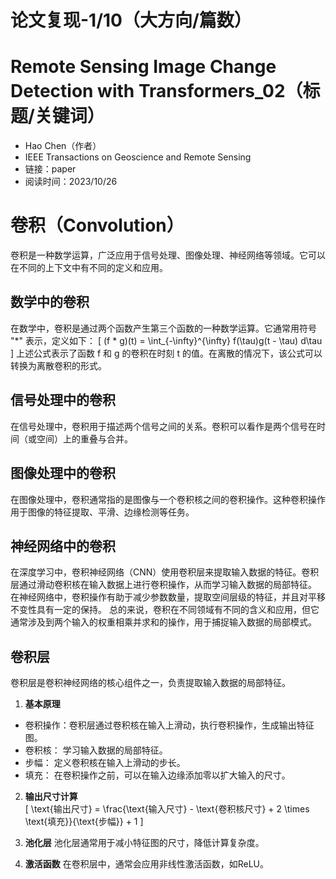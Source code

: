 # 论文复现-1/10（大方向/篇数）
# Remote Sensing Image Change Detection with Transformers_02（标题/关键词）
- Hao Chen（作者）
- IEEE Transactions on Geoscience and Remote Sensing
- 链接：paper
- 阅读时间：2023/10/26


# 卷积（Convolution）
卷积是一种数学运算，广泛应用于信号处理、图像处理、神经网络等领域。它可以在不同的上下文中有不同的定义和应用。

## 数学中的卷积
在数学中，卷积是通过两个函数产生第三个函数的一种数学运算。它通常用符号 "*" 表示，定义如下：
\[ (f * g)(t) = \int_{-\infty}^{\infty} f(\tau)g(t - \tau) d\tau \]
上述公式表示了函数 f 和 g 的卷积在时刻 t 的值。在离散的情况下，该公式可以转换为离散卷积的形式。

## 信号处理中的卷积
在信号处理中，卷积用于描述两个信号之间的关系。卷积可以看作是两个信号在时间（或空间）上的重叠与合并。

## 图像处理中的卷积
在图像处理中，卷积通常指的是图像与一个卷积核之间的卷积操作。这种卷积操作用于图像的特征提取、平滑、边缘检测等任务。

## 神经网络中的卷积
在深度学习中，卷积神经网络（CNN）使用卷积层来提取输入数据的特征。卷积层通过滑动卷积核在输入数据上进行卷积操作，从而学习输入数据的局部特征。
在神经网络中，卷积操作有助于减少参数数量，提取空间层级的特征，并且对平移不变性具有一定的保持。
总的来说，卷积在不同领域有不同的含义和应用，但它通常涉及到两个输入的权重相乘并求和的操作，用于捕捉输入数据的局部模式。

## 卷积层
卷积层是卷积神经网络的核心组件之一，负责提取输入数据的局部特征。

1. **基本原理**
- 卷积操作：卷积层通过卷积核在输入上滑动，执行卷积操作，生成输出特征图。
- 卷积核： 学习输入数据的局部特征。
- 步幅： 定义卷积核在输入上滑动的步长。
- 填充： 在卷积操作之前，可以在输入边缘添加零以扩大输入的尺寸。

2. **输出尺寸计算**  
\[ \text{输出尺寸} = \frac{\text{输入尺寸} - \text{卷积核尺寸} + 2 \times \text{填充}}{\text{步幅}} + 1 \]

3. **池化层**
池化层通常用于减小特征图的尺寸，降低计算复杂度。

4. **激活函数**
在卷积层中，通常会应用非线性激活函数，如ReLU。

